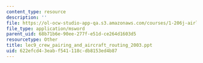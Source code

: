 ```yaml
---
content_type: resource
description: ''
file: https://ol-ocw-studio-app-qa.s3.amazonaws.com/courses/1-206j-airline-schedule-planning-spring-2003/622efcd43eabf541118cdb8153ed4b87_lec9_crew_pairing_and_aircraft_routing_2003.ppt
file_type: application/msword
parent_uid: 68b71b6e-90ee-277f-e51d-ce264d1603d5
resourcetype: Other
title: lec9_crew_pairing_and_aircraft_routing_2003.ppt
uid: 622efcd4-3eab-f541-118c-db8153ed4b87
---
```

